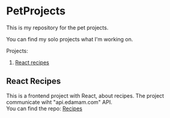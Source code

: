 # PetProjects
This is my repository for the pet projects.

You can find my solo projects what I'm working on.

Projects:
1. [React recipes](#react-recipes)


## React Recipes
This is a frontend project with React, about recipes.
The project communicate wiht "api.edamam.com" API.<br/>
You can find the repo: [Recipes](https://github.com/mateszathmari/PetProjects/tree/master/recipes)
